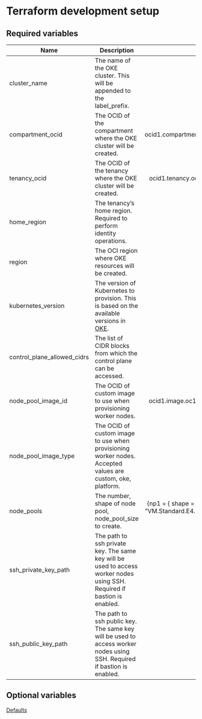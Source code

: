 # Terraform development setup

## Required variables

| Name                        | Description                                                                                                                                                                        |                                                                                                                               Value                                                                                                                                |
|-----------------------------|------------------------------------------------------------------------------------------------------------------------------------------------------------------------------------|:------------------------------------------------------------------------------------------------------------------------------------------------------------------------------------------------------------------------------------------------------------------:|
| cluster_name                | The name of the OKE cluster. This will be appended to the label_prefix.                                                                                                            |                                                                                                                                n/a                                                                                                                                 |
| compartment_ocid            | The OCID of the compartment where the OKE cluster will be created.                                                                                                                 |                                                                                        ocid1.compartment.oc1..aaaaaaaaafkddic2env66xpdde3cg74fjn7tvaapf2hjd4zzsnxsmxfxudla                                                                                         |
| tenancy_ocid                | The OCID of the tenancy where the OKE cluster will be created.                                                                                                                     |                                                                                          ocid1.tenancy.oc1..aaaaaaaacg2kx2vh5y62jvq7bqpgmt7komml6rshkw4hlidt5y2su5gacyja                                                                                           |
| home_region                 | The tenancy’s home region. Required to perform identity operations.                                                                                                                |                                                                                                                            us-ashburn-1                                                                                                                            |
| region                      | The OCI region where OKE resources will be created.                                                                                                                                |                                                                                                                            us-ashburn-1                                                                                                                            |
| kubernetes_version          | The version of Kubernetes to provision. This is based on the available versions in [OKE](https://docs.oracle.com/en-us/iaas/Content/ContEng/Concepts/contengaboutk8sversions.htm). |                                                                                                                              v1.24.1                                                                                                                               |
| control_plane_allowed_cidrs | The list of CIDR blocks from which the control plane can be accessed.                                                                                                              |                                                                                                                            [0.0.0.0/0]                                                                                                                             |
| node_pool_image_id          | The OCID of custom image to use when provisioning worker nodes.                                                                                                                    |                                                                                          ocid1.image.oc1.iad.aaaaaaaa367tu3e7et5gdwux4lttgavlnqwy3v62hjjm22qwalshpvbi27oq                                                                                          |
| node_pool_image_type        | The OCID of custom image to use when provisioning worker nodes. Accepted values are custom, oke, platform.                                                                         |                                                                                                                               custom                                                                                                                               |
| node_pools                  | The number, shape of node pool, node_pool_size to create.                                                                                                                          |                {np1 = { shape = "BM.GPU2.2", node_pool_size = "3", placement_ads = [1] }, np2 = { shape = "VM.Standard.E4.Flex", ocpus = 1, memory = 16, node_pool_size = 3, boot_volume_size = 150, label = { app = "frontend", pool = "np2" } }}                 |
| ssh_private_key_path        | The path to ssh private key. The same key will be used to access worker nodes using SSH. Required if bastion is enabled.                                                           |                                                                                                                         breakglass_id_rsa                                                                                                                          |
| ssh_public_key_path         | The path to ssh public key. The same key will be used to access worker nodes using SSH. Required if bastion is enabled.                                                            |                                                                                                                       breakglass_id_rsa.pub                                                                                                                        |

## Optional variables

[Defaults](https://github.com/oracle-terraform-modules/terraform-oci-oke/blob/main/docs/terraformoptions.adoc#oke)
